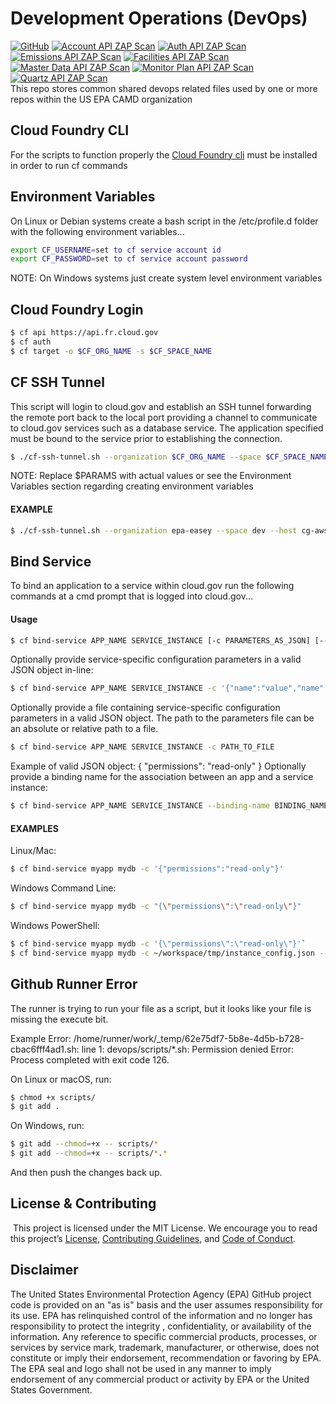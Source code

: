 # Development Operations (DevOps)

[![GitHub](https://img.shields.io/github/license/US-EPA-CAMD/devops)](https://github.com/US-EPA-CAMD/devops/blob/develop/LICENSE)
[![Account API ZAP Scan](https://github.com/US-EPA-CAMD/devops/workflows/Account%20Mgmt%20API%20ZAP%20Scan/badge.svg)](https://github.com/US-EPA-CAMD/devops/actions)
[![Auth API ZAP Scan](https://github.com/US-EPA-CAMD/devops/workflows/Auth%20Mgmt%20API%20ZAP%20Scan/badge.svg)](https://github.com/US-EPA-CAMD/devops/actions)
[![Emissions API ZAP Scan](https://github.com/US-EPA-CAMD/devops/workflows/Emissions%20Mgmt%20API%20ZAP%20Scan/badge.svg)](https://github.com/US-EPA-CAMD/devops/actions)
[![Facilities API ZAP Scan](https://github.com/US-EPA-CAMD/devops/workflows/Facilities%20Mgmt%20API%20ZAP%20Scan/badge.svg)](https://github.com/US-EPA-CAMD/devops/actions)
[![Master Data API ZAP Scan](https://github.com/US-EPA-CAMD/devops/workflows/Master%20Data%20Mgmt%20API%20ZAP%20Scan/badge.svg)](https://github.com/US-EPA-CAMD/devops/actions)
[![Monitor Plan API ZAP Scan](https://github.com/US-EPA-CAMD/devops/workflows/Monitor%20Plan%20Mgmt%20API%20ZAP%20Scan/badge.svg)](https://github.com/US-EPA-CAMD/devops/actions)
[![Quartz API ZAP Scan](https://github.com/US-EPA-CAMD/devops/workflows/Quartz%20Mgmt%20API%20ZAP%20Scan/badge.svg)](https://github.com/US-EPA-CAMD/devops/actions)
<br>
This repo stores common shared devops related files used by one or more repos within the US EPA CAMD organization

## Cloud Foundry CLI
For the scripts to function properly the [Cloud Foundry cli] must be installed in order to run cf commands

## Environment Variables
On Linux or Debian systems create a bash script in the /etc/profile.d folder with the following environment variables...
```sh
export CF_USERNAME=set to cf service account id
export CF_PASSWORD=set to cf service account password
```
NOTE: On Windows systems just create system level environment variables

## Cloud Foundry Login
```sh
$ cf api https://api.fr.cloud.gov
$ cf auth
$ cf target -o $CF_ORG_NAME -s $CF_SPACE_NAME
```

## CF SSH Tunnel
This script will login to cloud.gov and establish an SSH tunnel forwarding the remote port back to the local port providing a channel to communicate to cloud.gov services such as a database service. The application specified must be bound to the service prior to establishing the connection.
```sh
$ ./cf-ssh-tunnel.sh --organization $CF_ORG_NAME --space $CF_SPACE_NAME --host $CF_DB_HOST --application $CF_APPLICATON --localPort $LOCAL_PORT --remotePort $REMOTE_PORT
```
NOTE: Replace $PARAMS with actual values or see the Environment Variables section regarding creating environment variables

#### EXAMPLE
```sh
$ ./cf-ssh-tunnel.sh --organization epa-easey --space dev --host cg-aws-broker-prodg1t1yiwikl6s1rs.ci7nkegdizyy.us-gov-west-1.rds.amazonaws.com --application facilities-api --localPort 15210 --remotePort 5432
```

## Bind Service
To bind an application to a service within cloud.gov run the following commands at a cmd prompt that is logged into cloud.gov...

#### Usage
```sh
$ cf bind-service APP_NAME SERVICE_INSTANCE [-c PARAMETERS_AS_JSON] [--binding-name BINDING_NAME]
```
Optionally provide service-specific configuration parameters in a valid JSON object in-line:
```sh
$ cf bind-service APP_NAME SERVICE_INSTANCE -c '{"name":"value","name":"value"}'
```
Optionally provide a file containing service-specific configuration parameters in a valid JSON object. The path to the parameters file can be an absolute or relative path to a file.
```sh
$ cf bind-service APP_NAME SERVICE_INSTANCE -c PATH_TO_FILE
```
Example of valid JSON object: { "permissions": "read-only" } Optionally provide a binding name for the association between an app and a service instance:
```sh
$ cf bind-service APP_NAME SERVICE_INSTANCE --binding-name BINDING_NAME
```

#### EXAMPLES
Linux/Mac:
```sh
$ cf bind-service myapp mydb -c '{"permissions":"read-only"}'
```
Windows Command Line:
```sh
$ cf bind-service myapp mydb -c "{\"permissions\":\"read-only\"}"
```
Windows PowerShell:
```sh
$ cf bind-service myapp mydb -c '{\"permissions\":\"read-only\"}'`
$ cf bind-service myapp mydb -c ~/workspace/tmp/instance_config.json --binding-name BINDING_NAME
```

## Github Runner Error
The runner is trying to run your file as a script, but it looks like your file is missing the execute bit.

Example Error:
/home/runner/work/_temp/62e75df7-5b8e-4d5b-b728-cbac6fff4ad1.sh: line 1: devops/scripts/*.sh: Permission denied
Error: Process completed with exit code 126.

On Linux or macOS, run:
```sh
$ chmod +x scripts/
$ git add .
```
On Windows, run:
```sh
$ git add --chmod=+x -- scripts/*
$ git add --chmod=+x -- scripts/*.*
```
And then push the changes back up.

[//]: # (These are reference links used in the body of this note and get stripped out when the markdown processor does its job. There is no need to format nicely because it shouldn't be seen. See http://stackoverflow.com/questions/4823468/store-comments-in-markdown-syntax)

[Cloud Foundry cli]: <https://docs.cloudfoundry.org/cf-cli/install-go-cli.html>

## License & Contributing
​
This project is licensed under the MIT License. We encourage you to read this project’s [License](LICENSE), [Contributing Guidelines](CONTRIBUTING.md), and [Code of Conduct](CODE_OF_CONDUCT.md).

## Disclaimer
The United States Environmental Protection Agency (EPA) GitHub project code is provided on an "as is" basis and the user assumes responsibility for its use. EPA has relinquished control of the information and no longer has responsibility to protect the integrity , confidentiality, or availability of the information. Any reference to specific commercial products, processes, or services by service mark, trademark, manufacturer, or otherwise, does not constitute or imply their endorsement, recommendation or favoring by EPA. The EPA seal and logo shall not be used in any manner to imply endorsement of any commercial product or activity by EPA or the United States Government.
